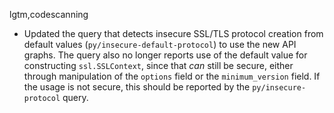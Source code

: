 lgtm,codescanning
* Updated the query that detects insecure SSL/TLS protocol creation from default values (`py/insecure-default-protocol`) to use the new API graphs. The query also no longer reports use of the default value for constructing `ssl.SSLContext`, since that _can_ still be secure, either through manipulation of the `options` field or the `minimum_version` field. If the usage is not secure, this should be reported by the `py/insecure-protocol` query.
